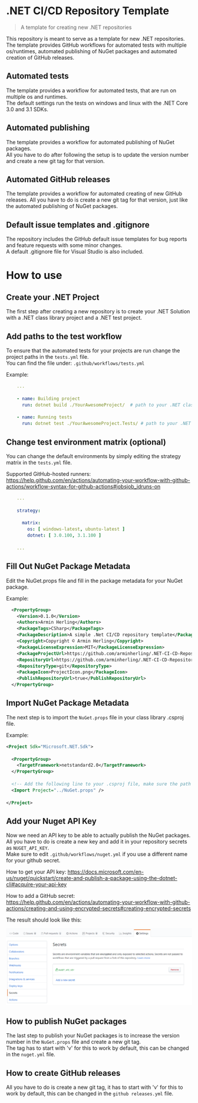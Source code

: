 # .NET CI/CD Repository Template

> A template for creating new .NET repositories

This repository is meant to serve as a template for new .NET repositories. The template provides GitHub workflows for automated tests with multiple os/runtimes, automated publishing of NuGet packages and automated creation of GitHub releases.

## Automated tests

The template provides a workflow for automated tests, that are run on multiple os and runtimes.  
The default settings run the tests on windows and linux with the .NET Core 3.0 and 3.1 SDKs.  

## Automated publishing 

The template provides a workflow for automated publishing of NuGet packages.  
All you have to do after following the setup is to update the version number and create a new git tag for that version.

## Automated GitHub releases

The template provides a workflow for automated creating of new GitHub releases.
All you have to do is create a new git tag for that version, just like the automated publishing of NuGet packages.

## Default issue templates and .gitignore

The repository includes the GitHub default issue templates for bug reports and feature requests with some minor changes.  
A default .gitignore file for Visual Studio is also included.

# How to use

## Create your .NET Project

The first step after creating a new repository is to create your .NET Solution with a .NET class library project and a .NET test project.

## Add paths to the test workflow

To ensure that the automated tests for your projects are run change the project paths in the `tests.yml` file.  
You can find the file under: `.github/workflows/tests.yml`

Example:
```yml
    ...

    - name: Building project
      run: dotnet build ./YourAwesomeProject/  # path to your .NET class library project 

    - name: Running tests
      run: dotnet test ./YourAwesomeProject.Tests/ # path to your .NET test project
```

## Change test environment matrix (optional)

You can change the default environments by simply editing the strategy matrix in the `tests.yml` file.

Supported GitHub-hosted runners: https://help.github.com/en/actions/automating-your-workflow-with-github-actions/workflow-syntax-for-github-actions#jobsjob_idruns-on


```yml
    ...

    strategy:

      matrix:
        os: [ windows-latest, ubuntu-latest ]
        dotnet: [ 3.0.100, 3.1.100 ]
    
    ...
```

## Fill Out NuGet Package Metadata

Edit the NuGet.props file and fill in the package metadata for your NuGet package. 

Example:
```xml
  <PropertyGroup>
    <Version>0.1.0</Version>
    <Authors>Armin Herling</Authors>
    <PackageTags>CSharp</PackageTags>
    <PackageDescription>A simple .Net CI/CD repository template</PackageDescription>
    <Copyright>Copyright © Armin Herling</Copyright>
    <PackageLicenseExpression>MIT</PackageLicenseExpression>
    <PackageProjectUrl>https://github.com/arminherling/.NET-CI-CD-Repository-Template</PackageProjectUrl>
    <RepositoryUrl>https://github.com/arminherling/.NET-CI-CD-Repository-Template.git</RepositoryUrl>
    <RepositoryType>git</RepositoryType>
    <PackageIcon>ProjectIcon.png</PackageIcon>
    <PublishRepositoryUrl>true</PublishRepositoryUrl>
  </PropertyGroup>
```

## Import NuGet Package Metadata

The next step is to import the `NuGet.props` file in your class library .csproj file.

Example:
```xml
<Project Sdk="Microsoft.NET.Sdk">

  <PropertyGroup>
    <TargetFramework>netstandard2.0</TargetFramework>
  </PropertyGroup>

  <!-- Add the following line to your .csproj file, make sure the path is relative to the .csproj -->
  <Import Project="../NuGet.props" />

</Project>
```

## Add your Nuget API Key

Now we need an API key to be able to actually publish the NuGet packages.  
All you have to do is create a new key and add it in your repository secrets as `NUGET_API_KEY`.  
Make sure to edit `.github/workflows/nuget.yml` if you use a different name for your github secret.

How to get your API key: https://docs.microsoft.com/en-us/nuget/quickstart/create-and-publish-a-package-using-the-dotnet-cli#acquire-your-api-key

How to add a GitHub secret: https://help.github.com/en/actions/automating-your-workflow-with-github-actions/creating-and-using-encrypted-secrets#creating-encrypted-secrets

The result should look like this:
<p align="center">
  <img src="./Screenshot/GithubSecret.png">
</p>

## How to publish NuGet packages

The last step to publish your NuGet packages is to increase the version number in the `NuGet.props` file and create a new git tag.  
The tag has to start with 'v' for this to work by default, this can be changed in the `nuget.yml` file.

## How to create GitHub releases

All you have to do is create a new git tag, it has to start with 'v' for this to work by default, this can be changed in the `github releases.yml` file.
